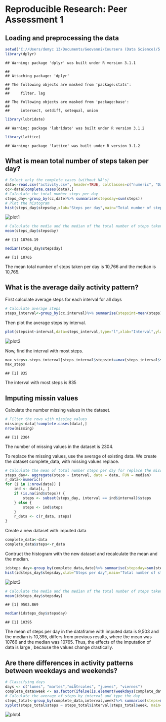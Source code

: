 # Reproducible Research: Peer Assessment 1


## Loading and preprocessing the data


```r
setwd("C://Users/demyc 13/Documents/Geovanni/Coursera (Data Science)/5. Reproducible Research/Week 1/Project 1")
library(dplyr)
```

```
## Warning: package 'dplyr' was built under R version 3.1.1
```

```
## 
## Attaching package: 'dplyr'
```

```
## The following objects are masked from 'package:stats':
## 
##     filter, lag
```

```
## The following objects are masked from 'package:base':
## 
##     intersect, setdiff, setequal, union
```

```r
library(lubridate)
```

```
## Warning: package 'lubridate' was built under R version 3.1.2
```

```r
library(lattice)
```

```
## Warning: package 'lattice' was built under R version 3.1.2
```

## What is mean total number of steps taken per day?


```r
# Select only the complete cases (without NA's)
data<-read.csv("activity.csv", header=TRUE, colClasses=c("numeric", "Date","numeric"))
cc<-data[complete.cases(data),]
# Calculate the total number steps per day
steps_day<-group_by(cc,date)%>% summarise(stepsday=sum(steps))
# Plot the histogram
hist(steps_day$stepsday,xlab="Steps per day",main="Total number of steps taken per day",col="red")
```

![plot1](Plot/plot1.png)<!-- -->

```r
# Calculate the media and the median of the total number of steps taken per day 
mean(steps_day$stepsday)
```

```
## [1] 10766.19
```

```r
median(steps_day$stepsday)
```

```
## [1] 10765
```

The mean total number of steps taken per day is 10,766 and the median is 10,765.

## What is the average daily activity pattern?

First calculate average steps for each interval for all days


```r
# Calculate average steps
steps_interval<-group_by(cc,interval)%>% summarise(stepsint=mean(steps))
```

Then plot the average steps by interval.


```r
plot(stepsint~interval,data=steps_interval,type="l",xlab="Interval",ylab="Average number of steps",main="Average daily activity pattern")
```

![plot2](Plot/plot2.png)<!-- -->

Now, find the interval with most steps.


```r
max_steps<-steps_interval[steps_interval$stepsint==max(steps_interval$stepsint),1]
max_steps
```

```
## [1] 835
```

The interval with most steps is 835

## Imputing missin values

Calculate the number missing values in the dataset.


```r
# Filter the rows with missing values
missing<-data[!complete.cases(data),]
nrow(missing)
```

```
## [1] 2304
```

The number of missing values in the dataset is 2304.

To replace the missing values, use the average of existing data. We create the dataset complete_data, with missing values replace.


```r
# Calculate the mean of total number steps per day for replace the missing data
steps_day<- aggregate(steps ~ interval, data = data, FUN = median)
r_data<-numeric()
for (i in 1:nrow(data)) {
    ind <- data[i, ]
    if (is.na(ind$steps)) {
        steps <- subset(steps_day, interval == ind$interval)$steps
    } else {
        steps <- ind$steps
    }
    r_data <- c(r_data, steps)
}
```

Create a new dataset with imputed data

```r
complete_data<-data
complete_data$steps<-r_data
```

Contruct the histogram with the new dataset and recalculate the mean and the median.


```r
idsteps_day<-group_by(complete_data,date)%>% summarise(stepsday=sum(steps))
hist(idsteps_day$stepsday,xlab="Steps per day",main="Total number of steps taken per day with imputed data",col="blue")
```

![plot3](Plot/plot3.png)<!-- -->

```r
# Calculate the media and the median of the total number of steps taken per day 
mean(idsteps_day$stepsday)
```

```
## [1] 9503.869
```

```r
median(idsteps_day$stepsday)
```

```
## [1] 10395
```

The mean of steps per day in the dataframe with imputed data is 9,503 and the median is 10,395, differs from previous results, where the mean was 10766 and the median was 10765. Thus, the effects of the imputation of data is large , because the values change drastically.

## Are there differences in activity patterns between weekdays and weekends?


```r
# Classifying days
days <- c("lunes", "martes","miÃ©rcoles", "jueves", "viernes")
complete_data$week <- as.factor(ifelse(is.element(weekdays(complete_data$date),days), "Weekday", "Weekend"))
# Calculate the average of steps by interval and type the day
steps_total<-group_by(complete_data,interval,week)%>% summarise(steps=mean(steps))
xyplot(steps_total$steps ~ steps_total$interval|steps_total$week, main="Average Steps per Day by Interval",xlab="Interval", ylab="Steps",layout=c(1,2), type="l")
```

![plot4](Plot/plot4.png)<!-- -->
